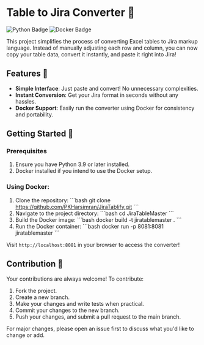 # Table to Jira Converter 🔄

![Python Badge](https://img.shields.io/badge/Python-3.9-blue?logo=python)
![Docker Badge](https://img.shields.io/badge/Docker-yes-blue?logo=docker)

This project simplifies the process of converting Excel tables to Jira markup language. Instead of manually adjusting each row and column, you can now copy your table data, convert it instantly, and paste it right into Jira!

## Features 🌟

- **Simple Interface**: Just paste and convert! No unnecessary complexities.
- **Instant Conversion**: Get your Jira format in seconds without any hassles.
- **Docker Support**: Easily run the converter using Docker for consistency and portability.

## Getting Started 🚀

### Prerequisites

1. Ensure you have Python 3.9 or later installed.
2. Docker installed if you intend to use the Docker setup.

### Using Docker:

1. Clone the repository:
   \```bash
   git clone https://github.com/PKHarsimran/JiraTablify.git
   \```
2. Navigate to the project directory:
   \```bash
   cd JiraTableMaster
   \```
3. Build the Docker image:
   \```bash
   docker build -t jiratablemaster .
   \```
4. Run the Docker container:
   \```bash
   docker run -p 8081:8081 jiratablemaster
   \```

Visit `http://localhost:8081` in your browser to access the converter!

## Contribution 🤝

Your contributions are always welcome! To contribute:

1. Fork the project.
2. Create a new branch.
3. Make your changes and write tests when practical.
4. Commit your changes to the new branch.
5. Push your changes, and submit a pull request to the main branch.

For major changes, please open an issue first to discuss what you'd like to change or add.
